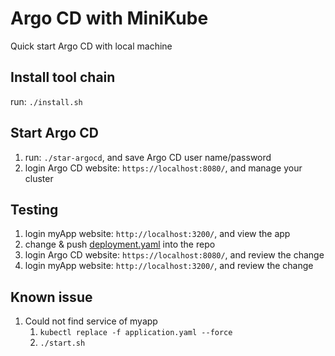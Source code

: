 # Argo CD with MiniKube
Quick start Argo CD with local machine

## Install tool chain
run: `./install.sh`

## Start Argo CD
1. run: `./star-argocd`, and save Argo CD user name/password
2. login Argo CD website: `https://localhost:8080/`, and manage your cluster

## Testing
1. login myApp website: `http://localhost:3200/`, and view the app
2. change & push [deployment.yaml](dev/deployment.yaml) into the repo
3. login Argo CD website: `https://localhost:8080/`, and review the change
4. login myApp website: `http://localhost:3200/`, and review the change

## Known issue
1. Could not find service of myapp
    1. `kubectl replace -f application.yaml --force`
    2. `./start.sh`